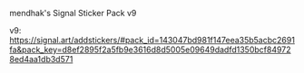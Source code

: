 
mendhak's Signal Sticker Pack v9

v9: https://signal.art/addstickers/#pack_id=143047bd981f147eea35b5acbc2691fa&pack_key=d8ef2895f2a5fb9e3616d8d5005e09649dadfd1350bcf849728ed4aa1db3d571







